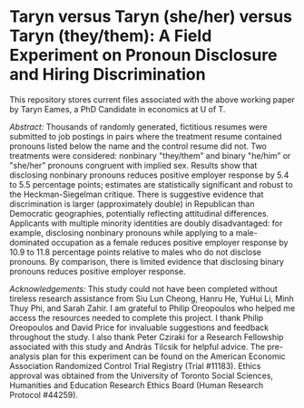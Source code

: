 # Taryn versus Taryn (she/her) versus Taryn (they/them): A Field Experiment on Pronoun Disclosure and Hiring Discrimination
This repository stores current files associated with  the above working paper by Taryn Eames, a PhD Candidate in economics at U of T.

_Abstract:_ Thousands of randomly generated, fictitious resumes were submitted to job postings in pairs where the treatment resume contained pronouns listed below the name and the control resume did not. Two treatments were considered: nonbinary "they/them” and binary "he/him” or "she/her” pronouns congruent with implied sex. Results show that disclosing nonbinary pronouns reduces positive employer response by 5.4 to 5.5 percentage points; estimates are statistically significant and robust to the Heckman-Siegelman critique. There is suggestive evidence that discrimination is larger (approximately double) in Republican than Democratic geographies, potentially reflecting attitudinal differences. Applicants with multiple minority identities are doubly disadvantaged: for example, disclosing nonbinary pronouns while applying to a male-dominated occupation as a female reduces positive employer response by 10.9 to 11.8 percentage points relative to males who do not disclose pronouns. By comparison, there is limited evidence that disclosing binary pronouns reduces positive employer response.

_Acknowledgements:_ This study could not have been completed without tireless research assistance from Siu Lun Cheong, Hanru He, YuHui Li, Minh Thuy Phi, and Sarah Zahir. I am grateful to Philip Oreopoulos who helped me access the resources needed to complete this project. I thank Philip Oreopoulos and David Price for invaluable suggestions and feedback throughout the study. I also thank Peter Cziraki for a Research Fellowship associated with this study and Andràs Tilcsik for helpful advice. The pre-analysis plan for this experiment can be found on the American Economic Association Randomized Control Trial Registry (Trial #11183). Ethics approval was obtained from the University of Toronto Social Sciences, Humanities and Education Research Ethics Board (Human Research Protocol #44259).
